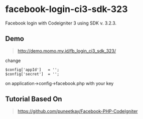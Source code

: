 # facebook-login-ci3-sdk-323
Facebook login with Codeigniter 3 using SDK v. 3.2.3.

## Demo
> http://demo.momo.my.id/fb_login_ci3_sdk_323/

change
```
$config['appId']   = '';
$config['secret']  = '';
```

on application->config->facebook.php with your key

## Tutorial Based On
> https://github.com/puneetkay/Facebook-PHP-CodeIgniter

